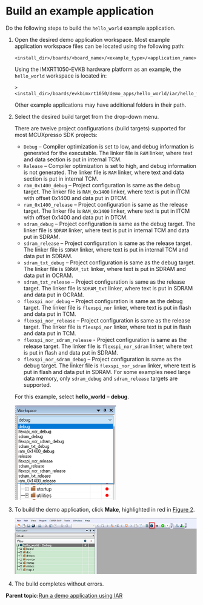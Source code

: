 # Build an example application

Do the following steps to build the `hello_world` example application.

1.  Open the desired demo application workspace. Most example application workspace files can be located using the following path:

    ```
    <install_dir>/boards/<board_name>/<example_type>/<application_name>/iar
    ```

    Using the IMXRT1050-EVKB hardware platform as an example, the `hello_world` workspace is located in:

    ```
    ><install_dir>/boards/evkbimxrt1050/demo_apps/hello_world/iar/hello_world.eww
    ```

    Other example applications may have additional folders in their path.

2.  Select the desired build target from the drop-down menu.

    There are twelve project configurations \(build targets\) supported for most MCUXpresso SDK projects:

    -   `Debug` – Compiler optimization is set to low, and debug information is generated for the executable. The linker file is `RAM` linker, where text and data section is put in internal TCM.
    -   `Release` – Compiler optimization is set to high, and debug information is not generated. The linker file is `RAM` linker, where text and data section is put in internal TCM.
    -   `ram_0x1400_debug` – Project configuration is same as the debug target. The linker file is `RAM_0x1400` linker, where text is put in ITCM with offset 0x1400 and data put in DTCM.
    -   `ram_0x1400_release` – Project configuration is same as the release target. The linker file is `RAM_0x1400` linker, where text is put in ITCM with offset 0x1400 and data put in DTCM.
    -   `sdram_debug` – Project configuration is same as the debug target. The linker file is `SDRAM` linker, where text is put in internal TCM and data put in SDRAM.
    -   `sdram_release` – Project configuration is same as the release target. The linker file is `SDRAM` linker, where text is put in internal TCM and data put in SDRAM.
    -   `sdram_txt_debug` – Project configuration is same as the debug target. The linker file is `SDRAM_txt` linker, where text is put in SDRAM and data put in OCRAM.
    -   `sdram_txt_release` – Project configuration is same as the release target. The linker file is `SDRAM_txt` linker, where text is put in SDRAM and data put in OCRAM.
    -   `flexspi_nor_debug` – Project configuration is same as the debug target. The linker file is `flexspi_nor` linker, where text is put in flash and data put in TCM.
    -   `flexspi_nor_release` – Project configuration is same as the release target. The linker file is `flexspi_nor` linker, where text is put in flash and data put in TCM.
    -   `flexspi_nor_sdram_release` - Project configuration is same as the release target. The linker file is `flexspi_nor_sdram` linker, where text is put in flash and data put in SDRAM.
    -   `flexspi_nor_sdram_debug` – Project configuration is same as the debug target. The linker file is `flexspi_nor_sdram` linker, where text is put in flash and data put in SDRAM.
    For some examples need large data memory, only `sdram_debug` and `sdram_release` targets are supported.

    For this example, select **hello\_world** – **debug**.

    ![](../images/demo_build_target_selection_rt1020.png "Demo build target selection")

3.  To build the demo application, click **Make**, highlighted in red in [Figure 2](build_an_example_application_003.md#BUILDINGDEMOAPP).

    ![](../images/build_demo_application_rt1050.png "Build the demo application")

4.  The build completes without errors.

**Parent topic:**[Run a demo application using IAR](../topics/run_a_demo_application_using_iar.md)

